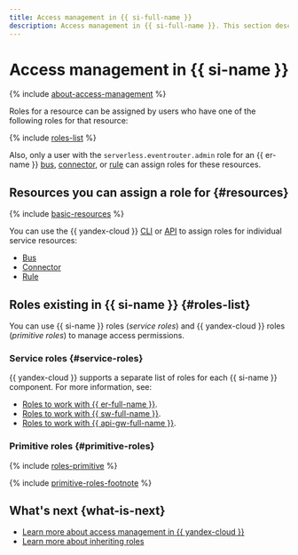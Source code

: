 ```yaml
---
title: Access management in {{ si-full-name }}
description: Access management in {{ si-full-name }}. This section describes the resources for which you can assign a role, the roles existing in the service, and the roles required for specific actions.
---
```


# Access management in {{ si-name }}

{% include [about-access-management](../../_includes/iam/about-access-management.md) %}

Roles for a resource can be assigned by users who have one of the following roles for that resource:

{% include [roles-list](../../_includes/iam/roles-list.md) %}

Also, only a user with the `serverless.eventrouter.admin` role for an {{ er-name }} [bus](../concepts/eventrouter/bus.md), [connector](../concepts/eventrouter/connector.md), or [rule](../concepts/eventrouter/rule.md) can assign roles for these resources.

## Resources you can assign a role for {#resources}

{% include [basic-resources](../../_includes/iam/basic-resources-for-access-control.md) %}

You can use the {{ yandex-cloud }} [CLI](../../cli/index.yaml) or [API](../../api-design-guide/index.yaml) to assign roles for individual service resources:
* [Bus](../concepts/eventrouter/bus.md)
* [Connector](../concepts/eventrouter/connector.md)
* [Rule](../concepts/eventrouter/rule.md)

## Roles existing in {{ si-name }} {#roles-list}

You can use {{ si-name }} roles (_service roles_) and {{ yandex-cloud }} roles (_primitive roles_) to manage access permissions.

### Service roles {#service-roles}

{{ yandex-cloud }} supports a separate list of roles for each {{ si-name }} component. For more information, see:

* [Roles to work with {{ er-full-name }}](./eventrouter.md).
* [Roles to work with {{ sw-full-name }}](./workflows.md).
* [Roles to work with {{ api-gw-full-name }}](../../api-gateway/security/index.md#service-roles).

### Primitive roles {#primitive-roles}

{% include [roles-primitive](../../_includes/roles-primitive.md) %}

{% include [primitive-roles-footnote](../../_includes/primitive-roles-footnote.md) %}

## What's next {what-is-next}

* [Learn more about access management in {{ yandex-cloud }}](../../iam/concepts/access-control/index.md)
* [Learn more about inheriting roles](../../resource-manager/concepts/resources-hierarchy.md#access-rights-inheritance)
